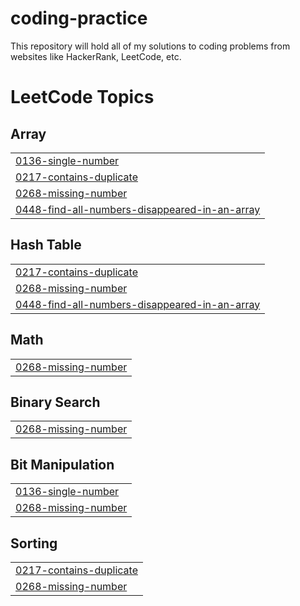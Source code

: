 # coding-practice
This repository will hold all of my solutions to coding problems from websites like HackerRank, LeetCode, etc.

<!---LeetCode Topics Start-->
# LeetCode Topics
## Array
|  |
| ------- |
| [0136-single-number](https://github.com/rayfould/coding-practice/tree/master/0136-single-number) |
| [0217-contains-duplicate](https://github.com/rayfould/coding-practice/tree/master/0217-contains-duplicate) |
| [0268-missing-number](https://github.com/rayfould/coding-practice/tree/master/0268-missing-number) |
| [0448-find-all-numbers-disappeared-in-an-array](https://github.com/rayfould/coding-practice/tree/master/0448-find-all-numbers-disappeared-in-an-array) |
## Hash Table
|  |
| ------- |
| [0217-contains-duplicate](https://github.com/rayfould/coding-practice/tree/master/0217-contains-duplicate) |
| [0268-missing-number](https://github.com/rayfould/coding-practice/tree/master/0268-missing-number) |
| [0448-find-all-numbers-disappeared-in-an-array](https://github.com/rayfould/coding-practice/tree/master/0448-find-all-numbers-disappeared-in-an-array) |
## Math
|  |
| ------- |
| [0268-missing-number](https://github.com/rayfould/coding-practice/tree/master/0268-missing-number) |
## Binary Search
|  |
| ------- |
| [0268-missing-number](https://github.com/rayfould/coding-practice/tree/master/0268-missing-number) |
## Bit Manipulation
|  |
| ------- |
| [0136-single-number](https://github.com/rayfould/coding-practice/tree/master/0136-single-number) |
| [0268-missing-number](https://github.com/rayfould/coding-practice/tree/master/0268-missing-number) |
## Sorting
|  |
| ------- |
| [0217-contains-duplicate](https://github.com/rayfould/coding-practice/tree/master/0217-contains-duplicate) |
| [0268-missing-number](https://github.com/rayfould/coding-practice/tree/master/0268-missing-number) |
<!---LeetCode Topics End-->